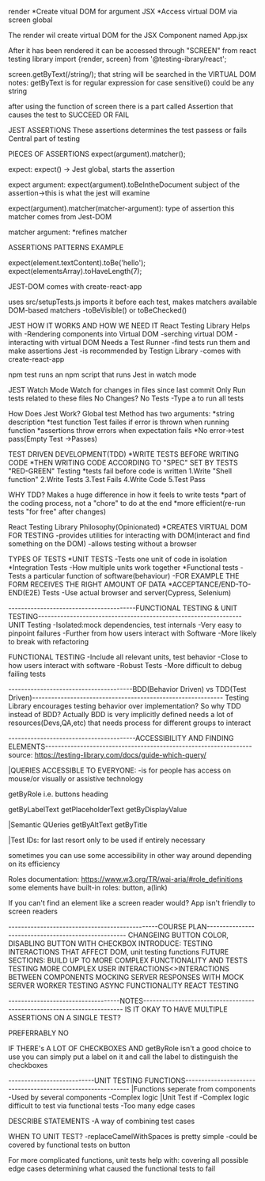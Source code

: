 render
\*Create vitual DOM for argument JSX
\*Access virtual DOM via screen global

The render wil create virtual DOM for the JSX Component named App.jsx

After it has been rendered it can be accessed through "SCREEN" from
react testing library
import {render, screen} from '@testing-ibrary/react';

screen.getByText(/string/);
that string will be searched in the VIRTUAL DOM
notes:
getByText is for regular expression
for case sensitive(i)
could be any string

after using the function of screen there is a part called Assertion
that causes the test to SUCCEED OR FAIL

JEST ASSERTIONS
These assertions determines the test passess or fails
Central part of testing

PIECES OF ASSERTIONS
expect(argument).matcher();

expect:
expect() -> Jest global, starts the assertion

expect argument:
expect(argument).toBeIntheDocument
subject of the assertion->this is what the jest will examine

expect(argument).matcher(matcher-argument):
type of assertion
this matcher comes from Jest-DOM

matcher argument:
\*refines matcher

ASSERTIONS PATTERNS EXAMPLE

expect(element.textContent).toBe('hello');
expect(elementsArray).toHaveLength(7);

JEST-DOM
comes with create-react-app

uses
src/setupTests.js imports it before each test, makes matchers available
DOM-based matchers
-toBeVisible() or toBeChecked()

JEST HOW IT WORKS AND HOW WE NEED IT
React Testing Library Helps with
-Rendering components into Virtual DOM
-serching virtual DOM
-interacting with virtual DOM
Needs a Test Runner
-find tests run them and make assertions
Jest
-is recommended by Testign Library
-comes with create-react-app

npm test runs an npm script that runs Jest in watch mode

JEST Watch Mode
Watch for changes in files since last commit
Only Run tests related to these files
No Changes? No Tests
-Type a to run all tests

How Does Jest Work?
Global test Method has two arguments:
*string description
*test function
Test failes if error is thrown when running function
\*assertions throw errors when expectation fails
\*No error->test pass(Empty Test ->Passes)

TEST DRIVEN DEVELOPMENT(TDD)
*WRITE TESTS BEFORE WRITING CODE
*THEN WRITING CODE ACCORDING TO "SPEC" SET BY TESTS
"RED-GREEN" Testing
\*tests fail before code is written
1.Write "Shell function"
2.Write Tests
3.Test Fails
4.Write Code
5.Test Pass

WHY TDD?
Makes a huge difference in how it feels to write tests
*part of the coding process, not a "chore" to do at the end
*more efficient(re-run tests "for free" after changes)

React Testing Library Philosophy(Opinionated)
\*CREATES VIRTUAL DOM FOR TESTING
-provides utilities for interacting with DOM(interact and find something on the DOM)
-allows testing without a browser

TYPES OF TESTS
\*UNIT TESTS
-Tests one unit of code in isolation
\*Integration Tests
-How multiple units work together
\*Functional tests
-Tests a particular function of software(behaviour)
-FOR EXAMPLE THE FORM RECEIVES THE RIGHT AMOUNT OF DATA
\*ACCEPTANCE/END-TO-END(E2E) Tests
-Use actual browser and server(Cypress, Selenium)

----------------------------------------FUNCTIONAL TESTING & UNIT TESTING----------------------------------------------------------------
UNIT Testing
-Isolated:mock dependencies, test internals
-Very easy to pinpoint failures
-Further from how users interact with Software
-More likely to break with refactoring

FUNCTIONAL TESTING
-Include all relevant units, test behavior
-Close to how users interact with software
-Robust Tests
-More difficult to debug failing tests

---------------------------------------BDD(Behavior Driven) vs TDD(Test Driven)------------------------------------------------------------
Testing Library encourages testing behavior over implementation? So why TDD instead of BDD?
Actually BDD is very implicitly defined needs a lot of resources(Devs,QA,etc) that needs process for different groups to interact

----------------------------------------ACCESSIBILITY AND FINDING ELEMENTS-----------------------------------------------------------------
source: https://testing-library.com/docs/guide-which-query/

|QUERIES ACCESSIBLE TO EVERYONE:
-is for people has access on mouse/or visually or assistive technology

getByRole i.e. buttons heading

getByLabelText
getPlaceholderText
getByDisplayValue

|Semantic QUeries
getByAltText
getByTitle

|Test IDs: for last resort
only to be used if entirely necessary

sometimes you can use some accessibility in other way around depending on its efficiency

Roles documentation: https://www.w3.org/TR/wai-aria/#role_definitions
some elements have built-in roles: button, a(link)

If you can't find an element like a screen reader would?
App isn't friendly to screen readers

-----------------------------------------------COURSE PLAN----------------------------------------------------
CHANGEING BUTTON COLOR, DISABLING BUTTON WITH CHECKBOX
INTRODUCE: TESTING INTERACTIONS THAT AFFECT DOM, unit testing functions
FUTURE SECTIONS: BUILD UP TO MORE COMPLEX FUNCTIONALITY AND TESTS
TESTING MORE COMPLEX USER INTERACTIONS<>INTERACTIONS BETWEEN COMPONENTS
MOCKING SERVER RESPONSES WITH MOCK SERVER WORKER
TESTING ASYNC FUNCTIONALITY REACT TESTING

-----------------------------------NOTES-----------------------------------------------------------------------
IS IT OKAY TO HAVE MULTIPLE ASSERTIONS ON A SINGLE TEST?

PREFERRABLY NO

IF THERE's A LOT OF CHECKBOXES AND getByRole isn't a good choice to use you can simply put a label on it
and call the label to distinguish the checkboxes

---------------------------UNIT TESTING FUNCTIONS------------------------------------------------------------
|Functions seperate from components
-Used by several components
-Complex logic
|Unit Test if
-Complex logic difficult to test via functional tests
-Too many edge cases

DESCRIBE STATEMENTS
-A way of combining test cases

WHEN TO UNIT TEST?
-replaceCamelWithSpaces is pretty simple
-could be covered by functional tests on button

For more complicated functions, unit tests help with:
covering all possible edge cases
determining what caused the functional tests to fail
